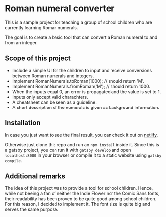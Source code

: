 # Roman numeral converter

This is a sample project for teaching a group of school children who are currently learning Roman numerals.

The goal is to create a basic tool that can convert a Roman numeral to and from an integer.

## Scope of this project

- Include a simple UI for the children to input and receive conversions between Roman numerals and integers.
- Implement RomanNumerals.toRoman(1000); // should return 'M'.
- Implement RomanNumerals.fromRoman('M'); // should return 1000.
- When the inputs equal 0, an error is propagated and the value is set to 1.
- Inputs only accept valid charachters.
- A cheatsheet can be seen as a guideline.
- A short description of the numerals is given as background information.

## Installation

In case you just want to see the final result, you can check it out on [netlify](https://loremlatinae.netlify.app/).

Otherwise just clone this repo and run an ```npm install``` inside it. Since this is a gatsby project, you can run it with ```gatsby develop``` and open ```localhost:8000``` in your browser or compile it to a static website using ```gatsby compile```.

## Additional remarks

The idea of this project was to provide a tool for school children. Hence, while not beeing a fan of neither the Indie Flower nor the Comic Sans fonts, their readability has been proven to be quite good among school children. For this reason, I decided to implement it. The font size is quite big and serves the same purpose.
